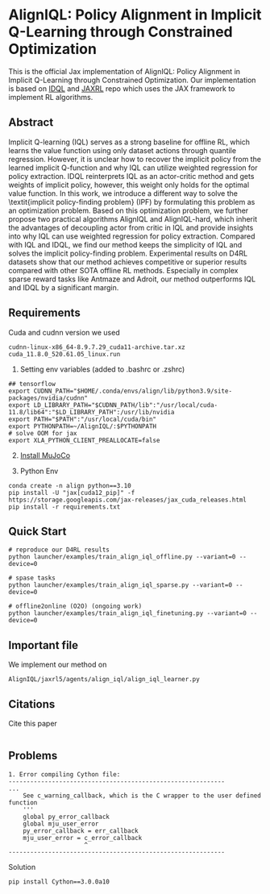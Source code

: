 # AlignIQL: Policy Alignment in Implicit Q-Learning through Constrained Optimization
This is the official  Jax implementation of AlignIQL: Policy Alignment in Implicit Q-Learning through Constrained Optimization. Our implementation is based on [IDQL](https://github.com/philippe-eecs/IDQL) and [JAXRL](https://github.com/ikostrikov/jaxrl) repo which uses the JAX framework to implement RL algorithms. 

## Abstract
Implicit Q-learning (IQL) serves as a strong baseline for offline RL, which learns the value function using only dataset actions through quantile regression. However, it is unclear how to recover the implicit policy from the learned implicit Q-function and why IQL can utilize weighted regression for policy extraction. IDQL reinterprets IQL as an actor-critic method and gets weights of implicit policy, however, this weight only holds for the optimal value function. In this work, we introduce a different way to solve the \textit{implicit policy-finding problem} (IPF) by formulating this problem as an optimization problem. Based on this optimization problem, we further propose two practical algorithms AlignIQL and AlignIQL-hard, which inherit the advantages of decoupling actor from critic in IQL and provide insights into why IQL can use weighted regression for policy extraction. Compared with IQL and IDQL, we find our method keeps the simplicity of IQL and solves the implicit policy-finding problem.  Experimental results on D4RL datasets show that our method achieves competitive or superior results compared with other SOTA offline RL methods. Especially in complex sparse reward tasks like Antmaze and Adroit, our method outperforms IQL and IDQL by a significant margin. 
## Requirements
Cuda and cudnn version we used
```
cudnn-linux-x86_64-8.9.7.29_cuda11-archive.tar.xz
cuda_11.8.0_520.61.05_linux.run
```
1. Setting env variables (added to .bashrc or .zshrc)
```
## tensorflow
export CUDNN_PATH="$HOME/.conda/envs/align/lib/python3.9/site-packages/nvidia/cudnn"
export LD_LIBRARY_PATH="$CUDNN_PATH/lib":"/usr/local/cuda-11.8/lib64":"$LD_LIBRARY_PATH":/usr/lib/nvidia
export PATH="$PATH":"/usr/local/cuda/bin"
export PYTHONPATH=~/AlignIQL/:$PYTHONPATH
# solve OOM for jax
export XLA_PYTHON_CLIENT_PREALLOCATE=false
```
2. [Install MuJoCo](https://www.youtube.com/watch?v=Wnb_fiStFb8&ab_channel=GuyTordjmann)

3. Python Env

```
conda create -n align python==3.10
pip install -U "jax[cuda12_pip]" -f https://storage.googleapis.com/jax-releases/jax_cuda_releases.html
pip install -r requirements.txt
```

## Quick Start
```
# reproduce our D4RL results 
python launcher/examples/train_align_iql_offline.py --variant=0 --device=0 

# spase tasks
python launcher/examples/train_align_iql_sparse.py --variant=0 --device=0 

# offline2online (O2O) (ongoing work)
python launcher/examples/train_align_iql_finetuning.py --variant=0 --device=0
```

## Important file
We implement our method on 
```
AlignIQL/jaxrl5/agents/align_iql/align_iql_learner.py
```

## Citations
Cite this paper

```

```

## Problems
```
1. Error compiling Cython file:
------------------------------------------------------------
...
    See c_warning_callback, which is the C wrapper to the user defined function
    '''
    global py_error_callback
    global mju_user_error
    py_error_callback = err_callback
    mju_user_error = c_error_callback
                     ^
------------------------------------------------------------
```
Solution
```
pip install Cython==3.0.0a10
```

